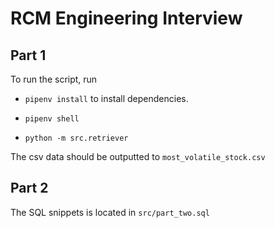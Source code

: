 # RCM Engineering Interview

## Part 1

To run the script, run

- `pipenv install` to install dependencies.

- `pipenv shell`
  
- `python -m src.retriever`

The csv data should be outputted to `most_volatile_stock.csv`

## Part 2

The SQL snippets is located in `src/part_two.sql`
